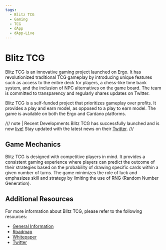 ```yaml
---
tags:
  - Blitz TCG
  - Gaming
  - TCG
  - dApp
  - dApp-Live
---
```


# Blitz TCG

Blitz TCG is an innovative gaming project launched on Ergo. It has revolutionized traditional TCG gameplay by introducing unique features such as access to the entire deck for players, a chess-like time bank system, and the inclusion of NPC alternatives on the game board. The team is committed to transparency and regularly shares updates on Twitter.

Blitz TCG is a self-funded project that prioritizes gameplay over profits. It provides a play and earn model, as opposed to a play to earn model. The game is available on both the Ergo and Cardano platforms.

/// note | Recent Developments
Blitz TCG has successfully launched and is now [live!](https://blitztcg.com/home) Stay updated with the latest news on their [Twitter](https://twitter.com/Blitz_TCG).
///

## Game Mechanics

Blitz TCG is designed with competitive players in mind. It provides a consistent gaming experience where players can predict the outcome of their strategies based on the probability of drawing specific cards within a given number of turns. The game minimizes the role of luck and emphasizes skill and strategy by limiting the use of RNG (Random Number Generation).

## Additional Resources

For more information about Blitz TCG, please refer to the following resources:

- [General Information](http://linktr.ee/blitztcg)
- [Roadmap](https://www.blitz-tcg.com/roadmap)
- [Whitepaper](https://www.blitz-tcg.com/_files/ugd/1938de_84e5fc9f92a54e0a99f19649dd946871.pdf)
- [Twitter](https://twitter.com/Blitz_TCG)
